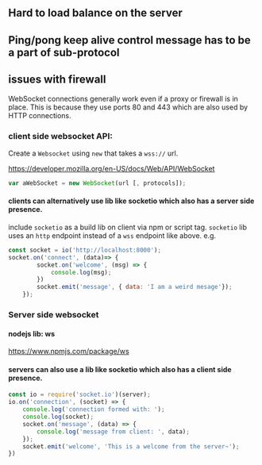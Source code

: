 
## Hard to load balance on the server

## Ping/pong keep alive control message has to be a part of sub-protocol

## issues with firewall

WebSocket connections generally work even if a proxy or firewall is in place. This is because they use ports 80 and 443 which are also used by HTTP connections.



### client side websocket API:

Create a `Websocket` using `new` that takes a `wss://` url.

https://developer.mozilla.org/en-US/docs/Web/API/WebSocket

```js
var aWebSocket = new WebSocket(url [, protocols]);
```

#### clients can alternatively use lib like socketio which also has a server side presence.

include `socketio` as a build lib on client via npm or script tag.
`socketio` lib uses an `http` endpoint instead of a `wss` endpoint like above.
e.g.
```js
const socket = io('http://localhost:8000');
socket.on('connect', (data)=> {
        socket.on('welcome', (msg) => {
            console.log(msg);
        })
        socket.emit('message', { data: 'I am a weird mesage'});
    });
```

### Server side websocket

#### nodejs lib: ws

https://www.npmjs.com/package/ws

#### servers can also use a lib like socketio which also has a client side presence.

```js
const io = require('socket.io')(server);
io.on('connection', (socket) => {
    console.log('connection formed with: ');
    console.log(socket);
    socket.on('message', (data) => {
        console.log('message from client: ', data);
    });
    socket.emit('welcome', 'This is a welcome from the server~');
})
```